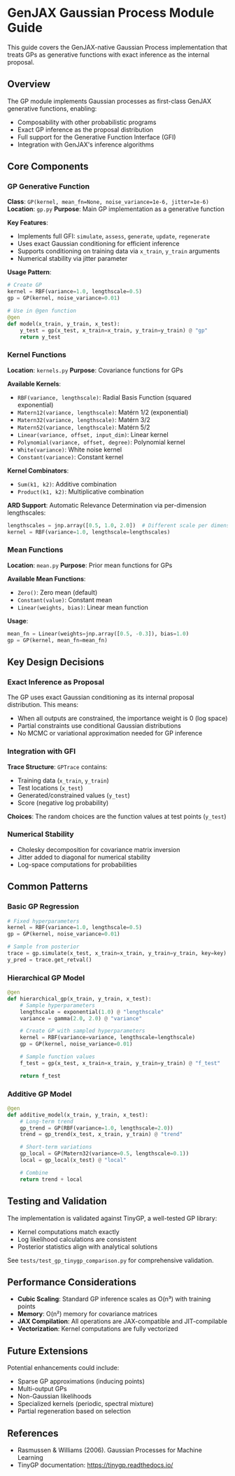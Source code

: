 # GenJAX Gaussian Process Module Guide

This guide covers the GenJAX-native Gaussian Process implementation that treats GPs as generative functions with exact inference as the internal proposal.

## Overview

The GP module implements Gaussian processes as first-class GenJAX generative functions, enabling:
- Composability with other probabilistic programs
- Exact GP inference as the proposal distribution
- Full support for the Generative Function Interface (GFI)
- Integration with GenJAX's inference algorithms

## Core Components

### GP Generative Function

**Class**: `GP(kernel, mean_fn=None, noise_variance=1e-6, jitter=1e-6)`
**Location**: `gp.py`
**Purpose**: Main GP implementation as a generative function

**Key Features**:
- Implements full GFI: `simulate`, `assess`, `generate`, `update`, `regenerate`
- Uses exact Gaussian conditioning for efficient inference
- Supports conditioning on training data via `x_train`, `y_train` arguments
- Numerical stability via jitter parameter

**Usage Pattern**:
```python
# Create GP
kernel = RBF(variance=1.0, lengthscale=0.5)
gp = GP(kernel, noise_variance=0.01)

# Use in @gen function
@gen
def model(x_train, y_train, x_test):
    y_test = gp(x_test, x_train=x_train, y_train=y_train) @ "gp"
    return y_test
```

### Kernel Functions

**Location**: `kernels.py`
**Purpose**: Covariance functions for GPs

**Available Kernels**:
- `RBF(variance, lengthscale)`: Radial Basis Function (squared exponential)
- `Matern12(variance, lengthscale)`: Matérn 1/2 (exponential)
- `Matern32(variance, lengthscale)`: Matérn 3/2
- `Matern52(variance, lengthscale)`: Matérn 5/2
- `Linear(variance, offset, input_dim)`: Linear kernel
- `Polynomial(variance, offset, degree)`: Polynomial kernel
- `White(variance)`: White noise kernel
- `Constant(variance)`: Constant kernel

**Kernel Combinators**:
- `Sum(k1, k2)`: Additive combination
- `Product(k1, k2)`: Multiplicative combination

**ARD Support**: Automatic Relevance Determination via per-dimension lengthscales:
```python
lengthscales = jnp.array([0.5, 1.0, 2.0])  # Different scale per dimension
kernel = RBF(variance=1.0, lengthscale=lengthscales)
```

### Mean Functions

**Location**: `mean.py`
**Purpose**: Prior mean functions for GPs

**Available Mean Functions**:
- `Zero()`: Zero mean (default)
- `Constant(value)`: Constant mean
- `Linear(weights, bias)`: Linear mean function

**Usage**:
```python
mean_fn = Linear(weights=jnp.array([0.5, -0.3]), bias=1.0)
gp = GP(kernel, mean_fn=mean_fn)
```

## Key Design Decisions

### Exact Inference as Proposal

The GP uses exact Gaussian conditioning as its internal proposal distribution. This means:
- When all outputs are constrained, the importance weight is 0 (log space)
- Partial constraints use conditional Gaussian distributions
- No MCMC or variational approximation needed for GP inference

### Integration with GFI

**Trace Structure**: `GPTrace` contains:
- Training data (`x_train`, `y_train`)
- Test locations (`x_test`)
- Generated/constrained values (`y_test`)
- Score (negative log probability)

**Choices**: The random choices are the function values at test points (`y_test`)

### Numerical Stability

- Cholesky decomposition for covariance matrix inversion
- Jitter added to diagonal for numerical stability
- Log-space computations for probabilities

## Common Patterns

### Basic GP Regression

```python
# Fixed hyperparameters
kernel = RBF(variance=1.0, lengthscale=0.5)
gp = GP(kernel, noise_variance=0.01)

# Sample from posterior
trace = gp.simulate(x_test, x_train=x_train, y_train=y_train, key=key)
y_pred = trace.get_retval()
```

### Hierarchical GP Model

```python
@gen
def hierarchical_gp(x_train, y_train, x_test):
    # Sample hyperparameters
    lengthscale = exponential(1.0) @ "lengthscale"
    variance = gamma(2.0, 2.0) @ "variance"

    # Create GP with sampled hyperparameters
    kernel = RBF(variance=variance, lengthscale=lengthscale)
    gp = GP(kernel, noise_variance=0.01)

    # Sample function values
    f_test = gp(x_test, x_train=x_train, y_train=y_train) @ "f_test"

    return f_test
```

### Additive GP Model

```python
@gen
def additive_model(x_train, y_train, x_test):
    # Long-term trend
    gp_trend = GP(RBF(variance=1.0, lengthscale=2.0))
    trend = gp_trend(x_test, x_train, y_train) @ "trend"

    # Short-term variations
    gp_local = GP(Matern32(variance=0.5, lengthscale=0.1))
    local = gp_local(x_test) @ "local"

    # Combine
    return trend + local
```

## Testing and Validation

The implementation is validated against TinyGP, a well-tested GP library:
- Kernel computations match exactly
- Log likelihood calculations are consistent
- Posterior statistics align with analytical solutions

See `tests/test_gp_tinygp_comparison.py` for comprehensive validation.

## Performance Considerations

- **Cubic Scaling**: Standard GP inference scales as O(n³) with training points
- **Memory**: O(n²) memory for covariance matrices
- **JAX Compilation**: All operations are JAX-compatible and JIT-compilable
- **Vectorization**: Kernel computations are fully vectorized

## Future Extensions

Potential enhancements could include:
- Sparse GP approximations (inducing points)
- Multi-output GPs
- Non-Gaussian likelihoods
- Specialized kernels (periodic, spectral mixture)
- Partial regeneration based on selection

## References

- Rasmussen & Williams (2006). Gaussian Processes for Machine Learning
- TinyGP documentation: https://tinygp.readthedocs.io/
